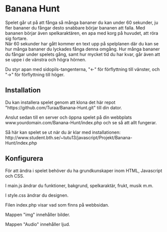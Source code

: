 <h1>Banana Hunt</h1>

<p>Spelet går ut på att fånga så många bananer du kan under 60 sekunder, ju fler bananer du fångar desto snabbare börjar bananen att falla. Med bananen börjar även spelkaraktären, en apa med korg på huvudet, att röra sig fortare. 
</br>När 60 sekunder har gått kommer en text upp på spelplanen där du kan se hur många bananer du lyckades fånga denna omgång. Hur många bananer du fångar under spelets gång, samt hur mycket tid du har kvar, går även att se uppe i de vänstra och högra hörnen.</p> 

<p>Du styr apan med sidopils-tangenterna, "←" för förflyttning till vänster, och "→" för förflyttning till höger. </p>


<h2>Installation</h2>


<p>Du kan installera spelet genom att klona det här repot "https://github.com/Turaa/Banana-Hunt.git" till din dator.</p>

<p>Anslut sedan till en server och öppna spelet på din webbplats www.yourdomain.com/Banana-Hunt/index.php och se så att allt fungerar.</p>

<p>Så här kan spelet se ut när du är klar med installationen:
http://www.student.bth.se/~tutu13/javascript/Projekt/Banana-Hunt/index.php</p>


<h2>Konfigurera</h2>

<p>För att ändra i spelet behöver du ha grundkunskaper inom HTML, Javascript och CSS.</p>

<p>I main.js ändrar du funktioner, bakgrund, spelkaraktär, frukt, musik m.m.</p>
<p>I style.css ändrar du designen.</p>
<p>Filen index.php visar vad som finns på webbsidan.</p>
<p>Mappen "img" innehåller bilder.</p>
<p>Mappen "Audio" innehåller ljud.</p>
